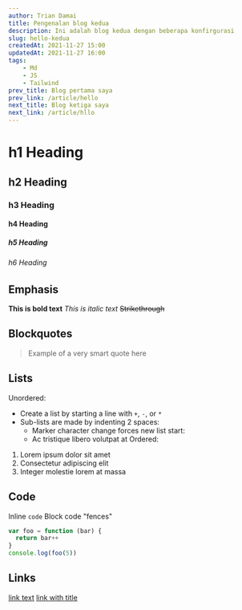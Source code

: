 ```yaml
---
author: Trian Damai
title: Pengenalan blog kedua
description: Ini adalah blog kedua dengan beberapa konfirgurasi
slug: hello-kedua
createdAt: 2021-11-27 15:00
updatedAt: 2021-11-27 16:00
tags:
    - Md
    - JS
    - Tailwind
prev_title: Blog pertama saya
prev_link: /article/hello
next_title: Blog ketiga saya
next_link: /article/hllo
---
```


 
# h1 Heading
## h2 Heading
### h3 Heading
#### h4 Heading
##### h5 Heading
###### h6 Heading
## Emphasis
**This is bold text**
_This is italic text_
~~Strikethrough~~
## Blockquotes
> Example of a very smart quote here
## Lists
Unordered:
- Create a list by starting a line with `+`, `-`, or `*`
- Sub-lists are made by indenting 2 spaces:
  - Marker character change forces new list start:
  - Ac tristique libero volutpat at
Ordered:
1. Lorem ipsum dolor sit amet
2. Consectetur adipiscing elit
3. Integer molestie lorem at massa
## Code
Inline `code`
Block code "fences"
```js
var foo = function (bar) {
  return bar++
}
console.log(foo(5))
```
## Links
[link text](http://dev.nodeca.com)
[link with title](http://nodeca.github.io/pica/demo/ 'title text!')